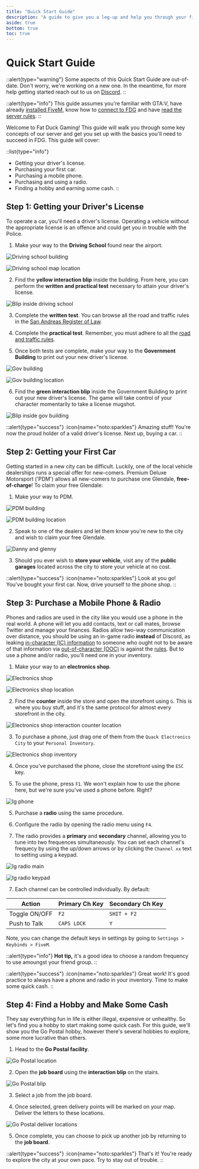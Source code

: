 ```yaml
---
title: "Quick Start Guide"
description: "A guide to give you a leg-up and help you through your first day on FDG."
aside: true
bottom: true
toc: true
---
```


# Quick Start Guide

::alert{type="warning"}
Some aspects of this Quick Start Guide are out-of-date. Don't worry, we're working on a new one. In the meantime, for more help getting started reach out to us on [Discord](https://discord.gg/fatduckgaming).
::

::alert{type="info"}
This guide assumes you're familiar with GTA:V, have already [installed FiveM](/server-docs/getting-started/installation), know how to [connect to FDG](/server-docs/getting-started/how-to-connect) and have [read the server rules](/server-docs/rules/rules-overview).
::

Welcome to Fat Duck Gaming! This guide will walk you through some key concepts of our server and get you set up with the basics you'll need to succeed in FDG. This guide will cover:

::list{type="info"}
- Getting your driver's license.
- Purchasing your first car.
- Purchasing a mobile phone.
- Purchasing and using a radio.
- Finding a hobby and earning some cash.
::

## Step 1: Getting your Driver's License

To operate a car, you'll need a driver's license. Operating a vehicle without the appropriate license is an offence and could get you in trouble with the Police.

1. Make your way to the **Driving School** found near the airport.

![Driving school building](https://i.ibb.co/m9C4yCT/1.png)

![Driving school map location](https://i.ibb.co/WgwbXTW/2.png)

2. Find the **yellow interaction blip** inside the building. From here, you can perform the **written and practical test** necessary to attain your driver's license.

![Blip inside driving school](https://i.ibb.co/KKc3CwL/3.png)

3. Complete the **written test**. You can browse all the road and traffic rules in the [San Andreas Register of Law](https://law.fatduckgaming.com/laws/traffic).

4. Complete the **practical test**. Remember, you must adhere to all the [road and traffic rules](https://law.fatduckgaming.com/laws/traffic).

5. Once both tests are complete, make your way to the **Government Building** to print out your new driver's license.

![Gov building](https://i.ibb.co/vkrPzgT/4.png)

![Gov building location](https://i.ibb.co/hVgDgBc/5.png)

6. Find the **green interaction blip** inside the Government Building to print out your new driver's license. The game will take control of your character momentarily to take a license mugshot.

![Blip inside gov building](https://i.ibb.co/bvcNnC1/6.png)

::alert{type="success"}
:icon{name="noto:sparkles"} Amazing stuff! You're now the proud holder of a valid driver's license. Next up, buying a car.
::


## Step 2: Getting your First Car

Getting started in a new city can be difficult. Luckily, one of the local vehicle dealerships runs a special offer for new-comers. Premium Deluxe Motorsport ('PDM') allows all new-comers to purchase one Glendale, **free-of-charge**! To claim your free Glendale:

1. Make your way to PDM.

![PDM building](https://i.ibb.co/5xBPtL4/7.png)

![PDM building location](https://i.ibb.co/71HypJX/8.png)

2. Speak to one of the dealers and let them know you're new to the city and wish to claim your free Glendale.

![Danny and glenny](https://i.ibb.co/rMcr9jJ/9.png)

3. Should you ever wish to **store your vehicle**, visit any of the **public garages** located across the city to store your vehicle at no cost.

::alert{type="success"}
:icon{name="noto:sparkles"} Look at you go! You've bought your first car. Now, drive yourself to the phone shop.
::

## Step 3: Purchase a Mobile Phone & Radio

Phones and radios are used in the city like you would use a phone in the real world. A phone will let you add contacts, text or call mates, browse Twitter and manage your finances. Radios allow two-way communication over distance, you should be using an in-game radio **instead** of Discord, as leaking [in-character (IC) information](/server-docs/getting-started/ic-vs-ooc) to someone who ought not to be aware of that information via [out-of-character (OOC)](/server-docs/getting-started/ic-vs-ooc) is against the [rules](/server-docs/rules/fivem-rules). But to use a phone and/or radio, you'll need one in your inventory.

1. Make your way to an **electronics shop**.

![Electronics shop](https://i.ibb.co/F0trxN7/10.png)

![Electronics shop location](https://i.ibb.co/MVx25MW/11.png)

2. Find the **counter** inside the store and open the storefront using `G`. This is where you buy stuff, and it's the same protocol for almost every storefront in the city.

![Electronics shop interaction counter location](https://i.ibb.co/ZTMnMGg/12.png)

3. To purchase a phone, just drag one of them from the `Quack Electronics City` to your `Personal Inventory`.

![Electronics shop inventory](https://media.discordapp.net/attachments/898109006902599730/1123897679399878727/image.png)

4. Once you've purchased the phone, close the storefront using the `ESC` key.

4. To use the phone, press `F1`. We won't explain how to use the phone here, but we're sure you've used a phone before. Right?

![Ig phone](https://i.ibb.co/9vZRp8S/13.png)

5. Purchase a **radio** using the same procedure.

5. Configure the radio by opening the radio menu using `F4`.

6. The radio provides a **primary** and **secondary** channel, allowing you to tune into two frequences simultaneously. You can set each channel's frequecy by using the up/down arrows or by clicking the `Channel xx` text to setting using a keypad.

![Ig radio main](https://media.discordapp.net/attachments/898109006902599730/1123950455123345478/image.png)

![Ig radio keypad](https://media.discordapp.net/attachments/898109006902599730/1123950520130871306/image.png)

7. Each channel can be controlled individually. By default:

| Action | Primary Ch Key| Secondary Ch Key|
|---|---|---|
|Toggle ON/OFF|`F2`|`SHIT + F2`|
|Push to Talk|`CAPS LOCK`|`Y`|

Note, you can change the default keys in settings by going to `Settings > Keybinds > FiveM`.

::alert{type="info"}
**Hot tip,** it's a good idea to choose a random frequency to use amoungst your friend group.
::


::alert{type="success"}
:icon{name="noto:sparkles"} Great work! It's good practice to always have a phone and radio in your inventory. Time to make some quick cash.
::

## Step 4: Find a Hobby and Make Some Cash

They say everything fun in life is either illegal, expensive or unhealthy. So let's find you a hobby to start making some quick cash. For this guide, we'll show you the Go Postal hobby, however there's several hobbies to explore, some more lucrative than others.

1. Head to the **Go Postal facility**.

![Go Postal location](https://i.ibb.co/L18spJS/14.png)

2. Open the **job board** using the **interaction blip** on the stairs.

![Go Postal blip](https://i.ibb.co/KFsbh6F/15.png)

3. Select a job from the job board.

4. Once selected, green delivery points will be marked on your map. Deliver the letters to these locations.

![Go Postal deliver locations](https://i.ibb.co/yQ9n3CX/16.png)

5. Once complete, you can choose to pick up another job by returning to the **job board**.

::alert{type="success"}
:icon{name="noto:sparkles"} That's it! You're ready to explore the city at your own pace. Try to stay out of trouble.
::
